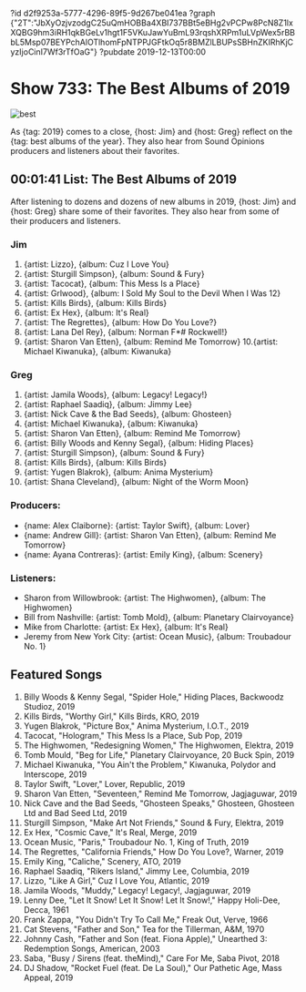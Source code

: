 ?id d2f9253a-5777-4296-89f5-9d267be041ea
?graph {"2T":"JbXyOzjvzodgC25uQmHOBBa4XBI737BBt5eBHg2vPCPw8PcN8Z1lxXQBG9hm3iRH1qkBGeLv1hgt1F5VKuJawYuBmL93rqshXRPm1uLVpWex5rBBbL5Msp07BEYPchAlOTlhomFpNTPPJGFtkOq5r8BMZlLBUPsSBHnZKIRhKjCyzIjoCinI7Wf3rTfOaG"}
?pubdate 2019-12-13T00:00
# Show 733: The Best Albums of 2019

![best](https://static.soundopinions.org/images/2019/bestalbums2019.png)

As {tag: 2019} comes to a close, {host: Jim} and {host: Greg} reflect on the {tag: best albums of the year}. They also hear from Sound Opinions producers and listeners about their favorites.


## 00:01:41 List: The Best Albums of 2019
After listening to dozens and dozens of new albums in 2019, {host: Jim} and {host: Greg} share some of their favorites. They also hear from some of their producers and listeners.

### Jim
1. {artist: Lizzo}, {album: Cuz I Love You}
2. {artist: Sturgill Simpson}, {album: Sound & Fury}
3. {artist: Tacocat}, {album: This Mess Is a Place}
4. {artist: Grlwood}, {album: I Sold My Soul to the Devil When I Was 12}
5. {artist: Kills Birds}, {album: Kills Birds}
6. {artist: Ex Hex}, {album: It's Real}
7. {artist: The Regrettes}, {album: How Do You Love?}
8. {artist: Lana Del Rey}, {album: Norman F*#$%&$ Rockwell!}
9. {artist: Sharon Van Etten}, {album: Remind Me Tomorrow}
10.{artist: Michael Kiwanuka}, {album: Kiwanuka}

### Greg
1. {artist: Jamila Woods}, {album: Legacy! Legacy!}
2. {artist: Raphael Saadiq}, {album: Jimmy Lee}
3. {artist: Nick Cave & the Bad Seeds}, {album: Ghosteen}
4. {artist: Michael Kiwanuka}, {album: Kiwanuka}
5. {artist: Sharon Van Etten}, {album: Remind Me Tomorrow}
6. {artist: Billy Woods and Kenny Segal}, {album: Hiding Places}
7. {artist: Sturgill Simpson}, {album: Sound & Fury}
8. {artist: Kills Birds}, {album: Kills Birds}
9. {artist: Yugen Blakrok}, {album: Anima Mysterium}
10. {artist: Shana Cleveland}, {album: Night of the Worm Moon}

### Producers:
- {name: Alex Claiborne}: {artist: Taylor Swift}, {album: Lover}
- {name: Andrew Gill}: {artist: Sharon Van Etten}, {album: Remind Me Tomorrow}
- {name: Ayana Contreras}: {artist: Emily King}, {album: Scenery}

### Listeners:
- Sharon from Willowbrook: {artist: The Highwomen}, {album: The Highwomen}
- Bill from Nashville: {artist: Tomb Mold}, {album: Planetary Clairvoyance}
- Mike from Charlotte: {artist: Ex Hex}, {album: It's Real}
- Jeremy from New York City: {artist: Ocean Music}, {album: Troubadour No. 1}


## Featured Songs
1. Billy Woods & Kenny Segal, "Spider Hole," Hiding Places, Backwoodz Studioz, 2019
1. Kills Birds, "Worthy Girl," Kills Birds, KRO, 2019
1. Yugen Blakrok, "Picture Box," Anima Mysterium, I.O.T., 2019
1. Tacocat, "Hologram," This Mess Is a Place, Sub Pop, 2019
1. The Highwomen, "Redesigning Women," The Highwomen, Elektra, 2019
1. Tomb Mould, "Beg for Life," Planetary Clairvoyance, 20 Buck Spin, 2019
1. Michael Kiwanuka, "You Ain't the Problem," Kiwanuka, Polydor and Interscope, 2019
1. Taylor Swift, "Lover," Lover, Republic, 2019
1. Sharon Van Etten, "Seventeen," Remind Me Tomorrow, Jagjaguwar, 2019
1. Nick Cave and the Bad Seeds, "Ghosteen Speaks," Ghosteen, Ghosteen Ltd and Bad Seed Ltd, 2019
1. Sturgill Simpson, "Make Art Not Friends," Sound & Fury, Elektra, 2019
1. Ex Hex, "Cosmic Cave," It's Real, Merge, 2019
1. Ocean Music, "Paris," Troubadour No. 1, King of Truth, 2019
1. The Regrettes, "California Friends," How Do You Love?, Warner, 2019
1. Emily King, "Caliche," Scenery, ATO, 2019
1. Raphael Saadiq, "Rikers Island," Jimmy Lee, Columbia, 2019
1. Lizzo, "Like A Girl," Cuz I Love You, Atlantic, 2019
1. Jamila Woods, "Muddy," Legacy! Legacy!, Jagjaguwar, 2019
1. Lenny Dee, "Let It Snow! Let It Snow! Let It Snow!," Happy Holi-Dee, Decca, 1961
1. Frank Zappa, "You Didn't Try To Call Me," Freak Out, Verve, 1966
1. Cat Stevens, "Father and Son," Tea for the Tillerman, A&M, 1970
1. Johnny Cash, "Father and Son (feat. Fiona Apple)," Unearthed 3: Redemption Songs, American, 2003
1. Saba, "Busy / Sirens (feat. theMind)," Care For Me, Saba Pivot, 2018
1. DJ Shadow, "Rocket Fuel (feat. De La Soul)," Our Pathetic Age, Mass Appeal, 2019
